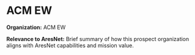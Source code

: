 # ACM EW

**Organization:** ACM EW

**Relevance to AresNet:**
Brief summary of how this prospect organization aligns with AresNet capabilities and mission value.

